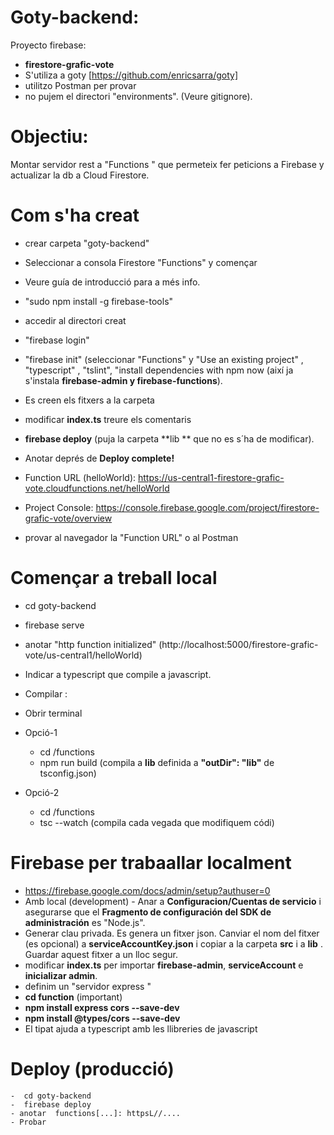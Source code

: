 # Goty-backend: 
Proyecto firebase: 
- **firestore-grafic-vote**
- S'utiliza a goty [https://github.com/enricsarra/goty]
- utilitzo Postman per provar
- no pujem el directori "environments". (Veure gitignore).
# Objectiu: 
Montar servidor rest a "Functions " que permeteix fer peticions a Firebase y actualizar la db a Cloud Firestore.
# Com s'ha creat
- crear carpeta "goty-backend"
- Seleccionar a consola Firestore "Functions" y començar
- Veure guía de introducció para a més info.
- "sudo npm install -g firebase-tools"   
- accedir al directori creat
- "firebase login" 
- "firebase init"    (seleccionar "Functions" y "Use an existing project" , "typescript" , "tslint", "install dependencies with npm now (així ja s'instala **firebase-admin y firebase-functions**).
- Es creen els fitxers a la carpeta 
- modificar **index.ts** treure els comentaris
- **firebase deploy** (puja la carpeta  **lib ** que no es s´ha de modificar).
 - Anotar deprés de  **Deploy complete!** 
 - Function URL (helloWorld): https://us-central1-firestore-grafic-vote.cloudfunctions.net/helloWorld
- Project Console: https://console.firebase.google.com/project/firestore-grafic-vote/overview

- provar al navegador la "Function URL" o al Postman

# Començar a treball  local
- cd goty-backend
- firebase serve
- anotar "http function initialized" (http://localhost:5000/firestore-grafic-vote/us-central1/helloWorld)
- Indicar a typescript que compile a javascript. 
- Compilar :
- Obrir terminal 
- Opció-1
   - cd /functions
   - npm run build  (compila a **lib** definida a **"outDir": "lib"** de tsconfig.json) 

- Opció-2
   - cd /functions
   - tsc --watch    (compila cada vegada que modifiquem códi)
# Firebase per trabaallar localment 
- https://firebase.google.com/docs/admin/setup?authuser=0
- Amb local (development)
        - Anar a **Configuracion/Cuentas de servicio** i asegurarse que el **Fragmento de configuración del SDK de administración** es "Node.js". 
 - Generar clau privada. Es genera un fitxer json. Canviar el nom del fitxer (es opcional) a **serviceAccountKey.json** i copiar a la carpeta **src** i a **lib** . Guardar aquest fitxer  a un lloc segur.
- modificar **index.ts** per importar **firebase-admin**, **serviceAccount** e **inicializar admin**.
 - definim un "servidor express "
- **cd function**  (important)
 - **npm install express cors --save-dev**
 - **npm install @types/cors --save-dev**  
 - El tipat ajuda a typescript amb les llibreries de javascript

# Deploy (producció)
    -  cd goty-backend 
    -  firebase deploy 
    - anotar  functions[...]: httpsL//....
    - Probar

       